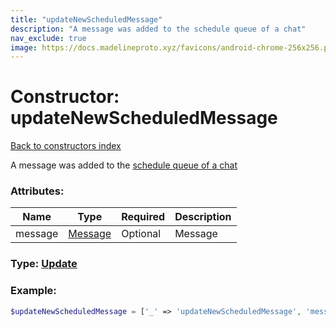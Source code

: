 ```yaml
---
title: "updateNewScheduledMessage"
description: "A message was added to the schedule queue of a chat"
nav_exclude: true
image: https://docs.madelineproto.xyz/favicons/android-chrome-256x256.png
---
```

# Constructor: updateNewScheduledMessage  
[Back to constructors index](index.md)



A message was added to the [schedule queue of a chat](https://core.telegram.org/api/scheduled-messages)

### Attributes:

| Name     |    Type       | Required | Description |
|----------|---------------|----------|-------------|
|message|[Message](../types/Message.md) | Optional|Message|



### Type: [Update](../types/Update.md)


### Example:

```php
$updateNewScheduledMessage = ['_' => 'updateNewScheduledMessage', 'message' => Message];
```  
